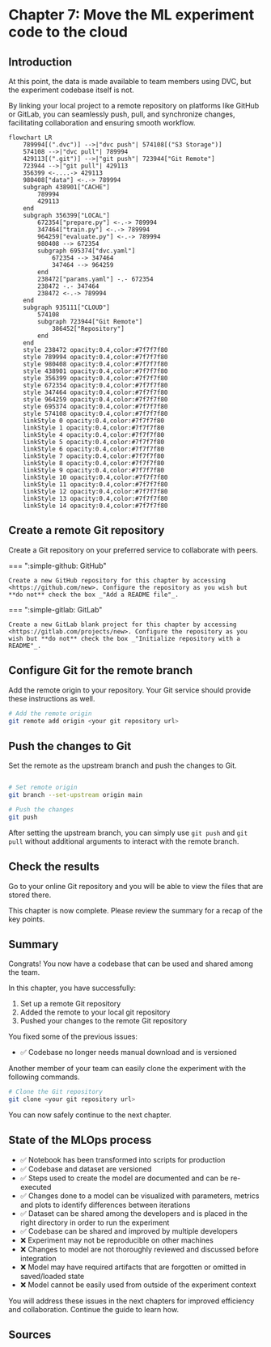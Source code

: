 # Chapter 7: Move the ML experiment code to the cloud

## Introduction

At this point, the data is made available to team members using DVC, but the
experiment codebase itself is not.

By linking your local project to a remote repository on platforms like GitHub
or GitLab, you can seamlessly push, pull, and synchronize changes, facilitating
collaboration and ensuring smooth workflow.

```mermaid
flowchart LR
	789994[(".dvc")] -->|"dvc push"| 574108[("S3 Storage")]
	574108 -->|"dvc pull"| 789994
	429113[(".git")] -->|"git push"| 723944["Git Remote"]
	723944 -->|"git pull"| 429113
    356399 <-....-> 429113
	980408["data"] <-.-> 789994
	subgraph 438901["CACHE"]
		789994
		429113
	end
	subgraph 356399["LOCAL"]
		672354["prepare.py"] <-.-> 789994
		347464["train.py"] <-.-> 789994
		964259["evaluate.py"] <-.-> 789994
		980408 --> 672354
		subgraph 695374["dvc.yaml"]
			672354 --> 347464
			347464 --> 964259
		end
        238472["params.yaml"] -.- 672354
        238472 -.- 347464
        238472 <-.-> 789994
	end
	subgraph 935111["CLOUD"]
		574108
		subgraph 723944["Git Remote"]
			386452["Repository"]
		end
	end
    style 238472 opacity:0.4,color:#7f7f7f80
    style 789994 opacity:0.4,color:#7f7f7f80
    style 980408 opacity:0.4,color:#7f7f7f80
    style 438901 opacity:0.4,color:#7f7f7f80
    style 356399 opacity:0.4,color:#7f7f7f80
    style 672354 opacity:0.4,color:#7f7f7f80
    style 347464 opacity:0.4,color:#7f7f7f80
    style 964259 opacity:0.4,color:#7f7f7f80
    style 695374 opacity:0.4,color:#7f7f7f80
    style 574108 opacity:0.4,color:#7f7f7f80
    linkStyle 0 opacity:0.4,color:#7f7f7f80
    linkStyle 1 opacity:0.4,color:#7f7f7f80
    linkStyle 4 opacity:0.4,color:#7f7f7f80
    linkStyle 5 opacity:0.4,color:#7f7f7f80
    linkStyle 6 opacity:0.4,color:#7f7f7f80
    linkStyle 7 opacity:0.4,color:#7f7f7f80
    linkStyle 8 opacity:0.4,color:#7f7f7f80
    linkStyle 9 opacity:0.4,color:#7f7f7f80
    linkStyle 10 opacity:0.4,color:#7f7f7f80
    linkStyle 11 opacity:0.4,color:#7f7f7f80
    linkStyle 12 opacity:0.4,color:#7f7f7f80
    linkStyle 13 opacity:0.4,color:#7f7f7f80
    linkStyle 14 opacity:0.4,color:#7f7f7f80
```

## Create a remote Git repository

Create a Git repository on your preferred service to collaborate with peers.

=== ":simple-github: GitHub"

    Create a new GitHub repository for this chapter by accessing <https://github.com/new>. Configure the repository as you wish but **do not** check the box _"Add a README file"_.

=== ":simple-gitlab: GitLab"

    Create a new GitLab blank project for this chapter by accessing <https://gitlab.com/projects/new>. Configure the repository as you wish but **do not** check the box _"Initialize repository with a README"_.

## Configure Git for the remote branch

Add the remote origin to your repository. Your Git service should provide these
instructions as well.

```sh title="Execute the following command(s) in a terminal"
# Add the remote origin
git remote add origin <your git repository url>
```

## Push the changes to Git

Set the remote as the upstream branch and push the changes to Git.

```sh title="Execute the following command(s) in a terminal"

# Set remote origin
git branch --set-upstream origin main

# Push the changes
git push
```

After setting the upstream branch, you can simply use `git push` and `git pull`
without additional arguments to interact with the remote branch.

## Check the results

Go to your online Git repository and you will be able to view the files that are stored there.

This chapter is now complete. Please review the summary for a recap of the key points.

## Summary

Congrats! You now have a codebase that can be used and shared among the team.

In this chapter, you have successfully:

1. Set up a remote Git repository
2. Added the remote to your local git repository
3. Pushed your changes to the remote Git repository

You fixed some of the previous issues:

- ✅ Codebase no longer needs manual download and is versioned

Another member of your team can easily clone the experiment
with the following commands.

```sh title="Execute the following command(s) in a terminal"
# Clone the Git repository
git clone <your git repository url>
```

You can now safely continue to the next chapter.

## State of the MLOps process

- ✅ Notebook has been transformed into scripts for production
- ✅ Codebase and dataset are versioned
- ✅ Steps used to create the model are documented and can be re-executed
- ✅ Changes done to a model can be visualized with parameters, metrics and plots to identify
differences between iterations
- ✅ Dataset can be shared among the developers and is placed in the right
directory in order to run the experiment
- ✅ Codebase can be shared and improved by multiple developers
- ❌ Experiment may not be reproducible on other machines
- ❌ Changes to model are not thoroughly reviewed and discussed before integration
- ❌ Model may have required artifacts that are forgotten or omitted in saved/loaded state
- ❌ Model cannot be easily used from outside of the experiment context

You will address these issues in the next chapters for improved efficiency and
collaboration. Continue the guide to learn how.

## Sources
